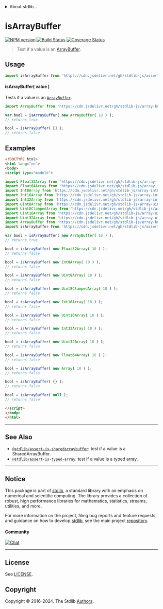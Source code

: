 <!--

@license Apache-2.0

Copyright (c) 2018 The Stdlib Authors.

Licensed under the Apache License, Version 2.0 (the "License");
you may not use this file except in compliance with the License.
You may obtain a copy of the License at

   http://www.apache.org/licenses/LICENSE-2.0

Unless required by applicable law or agreed to in writing, software
distributed under the License is distributed on an "AS IS" BASIS,
WITHOUT WARRANTIES OR CONDITIONS OF ANY KIND, either express or implied.
See the License for the specific language governing permissions and
limitations under the License.

-->


<details>
  <summary>
    About stdlib...
  </summary>
  <p>We believe in a future in which the web is a preferred environment for numerical computation. To help realize this future, we've built stdlib. stdlib is a standard library, with an emphasis on numerical and scientific computation, written in JavaScript (and C) for execution in browsers and in Node.js.</p>
  <p>The library is fully decomposable, being architected in such a way that you can swap out and mix and match APIs and functionality to cater to your exact preferences and use cases.</p>
  <p>When you use stdlib, you can be absolutely certain that you are using the most thorough, rigorous, well-written, studied, documented, tested, measured, and high-quality code out there.</p>
  <p>To join us in bringing numerical computing to the web, get started by checking us out on <a href="https://github.com/stdlib-js/stdlib">GitHub</a>, and please consider <a href="https://opencollective.com/stdlib">financially supporting stdlib</a>. We greatly appreciate your continued support!</p>
</details>

# isArrayBuffer

[![NPM version][npm-image]][npm-url] [![Build Status][test-image]][test-url] [![Coverage Status][coverage-image]][coverage-url] <!-- [![dependencies][dependencies-image]][dependencies-url] -->

> Test if a value is an [ArrayBuffer][mdn-arraybuffer].



<section class="usage">

## Usage

```javascript
import isArrayBuffer from 'https://cdn.jsdelivr.net/gh/stdlib-js/assert-is-arraybuffer@esm/index.mjs';
```

#### isArrayBuffer( value )

Tests if a value is an [`ArrayBuffer`][mdn-arraybuffer].

```javascript
import ArrayBuffer from 'https://cdn.jsdelivr.net/gh/stdlib-js/array-buffer@esm/index.mjs';

var bool = isArrayBuffer( new ArrayBuffer( 10 ) );
// returns true

bool = isArrayBuffer( [] );
// returns false
```

</section>

<!-- /.usage -->

<section class="examples">

## Examples

<!-- eslint no-undef: "error" -->

```html
<!DOCTYPE html>
<html lang="en">
<body>
<script type="module">

import Float32Array from 'https://cdn.jsdelivr.net/gh/stdlib-js/array-float32@esm/index.mjs';
import Float64Array from 'https://cdn.jsdelivr.net/gh/stdlib-js/array-float64@esm/index.mjs';
import Int8Array from 'https://cdn.jsdelivr.net/gh/stdlib-js/array-int8@esm/index.mjs';
import Int16Array from 'https://cdn.jsdelivr.net/gh/stdlib-js/array-int16@esm/index.mjs';
import Int32Array from 'https://cdn.jsdelivr.net/gh/stdlib-js/array-int32@esm/index.mjs';
import Uint8Array from 'https://cdn.jsdelivr.net/gh/stdlib-js/array-uint8@esm/index.mjs';
import Uint8ClampedArray from 'https://cdn.jsdelivr.net/gh/stdlib-js/array-uint8c@esm/index.mjs';
import Uint16Array from 'https://cdn.jsdelivr.net/gh/stdlib-js/array-uint16@esm/index.mjs';
import Uint32Array from 'https://cdn.jsdelivr.net/gh/stdlib-js/array-uint32@esm/index.mjs';
import ArrayBuffer from 'https://cdn.jsdelivr.net/gh/stdlib-js/array-buffer@esm/index.mjs';
import isArrayBuffer from 'https://cdn.jsdelivr.net/gh/stdlib-js/assert-is-arraybuffer@esm/index.mjs';

var bool = isArrayBuffer( new ArrayBuffer( 10 ) );
// returns true

bool = isArrayBuffer( new Float32Array( 10 ) );
// returns false

bool = isArrayBuffer( new Int8Array( 10 ) );
// returns false

bool = isArrayBuffer( new Uint8Array( 10 ) );
// returns false

bool = isArrayBuffer( new Uint8ClampedArray( 10 ) );
// returns false

bool = isArrayBuffer( new Int16Array( 10 ) );
// returns false

bool = isArrayBuffer( new Uint16Array( 10 ) );
// returns false

bool = isArrayBuffer( new Int32Array( 10 ) );
// returns false

bool = isArrayBuffer( new Uint32Array( 10 ) );
// returns false

bool = isArrayBuffer( new Float64Array( 10 ) );
// returns false

bool = isArrayBuffer( new Array( 10 ) );
// returns false

bool = isArrayBuffer( {} );
// returns false

bool = isArrayBuffer( null );
// returns false

</script>
</body>
</html>
```

</section>

<!-- /.examples -->

<!-- Section for related `stdlib` packages. Do not manually edit this section, as it is automatically populated. -->

<section class="related">

* * *

## See Also

-   <span class="package-name">[`@stdlib/assert-is-sharedarraybuffer`][@stdlib/assert/is-sharedarraybuffer]</span><span class="delimiter">: </span><span class="description">test if a value is a SharedArrayBuffer.</span>
-   <span class="package-name">[`@stdlib/assert-is-typed-array`][@stdlib/assert/is-typed-array]</span><span class="delimiter">: </span><span class="description">test if a value is a typed array.</span>

</section>

<!-- /.related -->

<!-- Section for all links. Make sure to keep an empty line after the `section` element and another before the `/section` close. -->


<section class="main-repo" >

* * *

## Notice

This package is part of [stdlib][stdlib], a standard library with an emphasis on numerical and scientific computing. The library provides a collection of robust, high performance libraries for mathematics, statistics, streams, utilities, and more.

For more information on the project, filing bug reports and feature requests, and guidance on how to develop [stdlib][stdlib], see the main project [repository][stdlib].

#### Community

[![Chat][chat-image]][chat-url]

---

## License

See [LICENSE][stdlib-license].


## Copyright

Copyright &copy; 2016-2024. The Stdlib [Authors][stdlib-authors].

</section>

<!-- /.stdlib -->

<!-- Section for all links. Make sure to keep an empty line after the `section` element and another before the `/section` close. -->

<section class="links">

[npm-image]: http://img.shields.io/npm/v/@stdlib/assert-is-arraybuffer.svg
[npm-url]: https://npmjs.org/package/@stdlib/assert-is-arraybuffer

[test-image]: https://github.com/stdlib-js/assert-is-arraybuffer/actions/workflows/test.yml/badge.svg?branch=v0.2.1
[test-url]: https://github.com/stdlib-js/assert-is-arraybuffer/actions/workflows/test.yml?query=branch:v0.2.1

[coverage-image]: https://img.shields.io/codecov/c/github/stdlib-js/assert-is-arraybuffer/main.svg
[coverage-url]: https://codecov.io/github/stdlib-js/assert-is-arraybuffer?branch=main

<!--

[dependencies-image]: https://img.shields.io/david/stdlib-js/assert-is-arraybuffer.svg
[dependencies-url]: https://david-dm.org/stdlib-js/assert-is-arraybuffer/main

-->

[chat-image]: https://img.shields.io/gitter/room/stdlib-js/stdlib.svg
[chat-url]: https://app.gitter.im/#/room/#stdlib-js_stdlib:gitter.im

[stdlib]: https://github.com/stdlib-js/stdlib

[stdlib-authors]: https://github.com/stdlib-js/stdlib/graphs/contributors

[umd]: https://github.com/umdjs/umd
[es-module]: https://developer.mozilla.org/en-US/docs/Web/JavaScript/Guide/Modules

[deno-url]: https://github.com/stdlib-js/assert-is-arraybuffer/tree/deno
[deno-readme]: https://github.com/stdlib-js/assert-is-arraybuffer/blob/deno/README.md
[umd-url]: https://github.com/stdlib-js/assert-is-arraybuffer/tree/umd
[umd-readme]: https://github.com/stdlib-js/assert-is-arraybuffer/blob/umd/README.md
[esm-url]: https://github.com/stdlib-js/assert-is-arraybuffer/tree/esm
[esm-readme]: https://github.com/stdlib-js/assert-is-arraybuffer/blob/esm/README.md
[branches-url]: https://github.com/stdlib-js/assert-is-arraybuffer/blob/main/branches.md

[stdlib-license]: https://raw.githubusercontent.com/stdlib-js/assert-is-arraybuffer/main/LICENSE

[mdn-arraybuffer]: https://developer.mozilla.org/en-US/docs/Web/JavaScript/Reference/Global_Objects/ArrayBuffer

<!-- <related-links> -->

[@stdlib/assert/is-sharedarraybuffer]: https://github.com/stdlib-js/assert-is-sharedarraybuffer/tree/esm

[@stdlib/assert/is-typed-array]: https://github.com/stdlib-js/assert-is-typed-array/tree/esm

<!-- </related-links> -->

</section>

<!-- /.links -->
